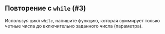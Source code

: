 ## Повторение с `while` (#3)

Используя цикл `while`, напишите функцию, которая суммирует только четные числа до
включительно заданного числа (параметра).